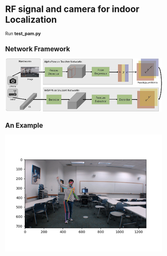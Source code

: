 # RF signal and camera for indoor Localization 


Run **test_pam.py**

## Network Framework

![](figs/network.jpg)

## An Example
![](figs/example.png)

